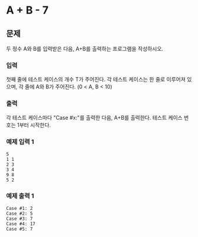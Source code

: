 # A + B - 7

## 문제
두 정수 A와 B를 입력받은 다음, A+B를 출력하는 프로그램을 작성하시오.

### 입력
첫째 줄에 테스트 케이스의 개수 T가 주어진다.
각 테스트 케이스는 한 줄로 이루어져 있으며, 각 줄에 A와 B가 주어진다. (0 < A, B < 10)

### 출력
각 테스트 케이스마다 "Case #x:"를 출력한 다음, A+B를 출력한다. 테스트 케이스 번호는 1부터 시작한다.

### 예제 입력 1
```
5
1 1
2 3
3 4
9 8
5 2
```

### 예제 출력 1
```
Case #1: 2
Case #2: 5
Case #3: 7
Case #4: 17
Case #5: 7
```
